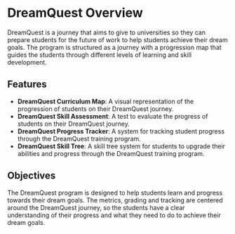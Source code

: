 # DreamQuest Overview

DreamQuest is a journey that aims to give to universities so they can prepare students for the future of work to help students achieve their dream goals. The program is structured as a journey with a progression map that guides the students through different levels of learning and skill development.

## Features

- **DreamQuest Curriculum Map**: A visual representation of the progression of students on their DreamQuest journey.
- **DreamQuest Skill Assessment**: A test to evaluate the progress of students on their DreamQuest journey.
- **DreamQuest Progress Tracker**: A system for tracking student progress through the DreamQuest training program.
- **DreamQuest Skill Tree**: A skill tree system for students to upgrade their abilities and progress through the DreamQuest training program. 

## Objectives

The DreamQuest program is designed to help students learn and progress towards their dream goals. The metrics, grading and tracking are centered around the DreamQuest journey, so the students have a clear understanding of their progress and what they need to do to achieve their dream goals.
